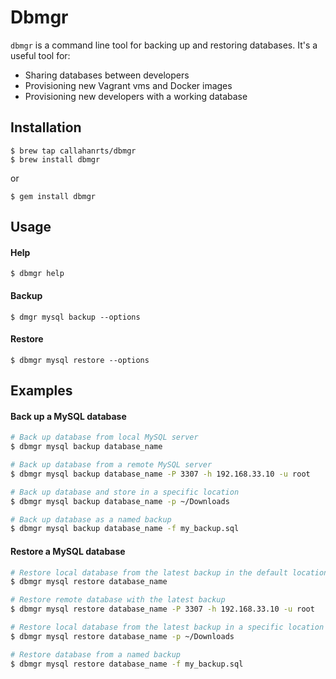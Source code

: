 # Dbmgr

`dbmgr` is a command line tool for backing up and restoring databases. It's a useful
tool for:
- Sharing databases between developers
- Provisioning new Vagrant vms and Docker images
- Provisioning new developers with a working database

## Installation

```
$ brew tap callahanrts/dbmgr
$ brew install dbmgr
```
or
```
$ gem install dbmgr
```

## Usage

#### Help
```
$ dbmgr help
```

#### Backup
```
$ dmgr mysql backup --options
```

#### Restore
```
$ dbmgr mysql restore --options
```

## Examples
#### Back up a MySQL database

```bash
# Back up database from local MySQL server
$ dbmgr mysql backup database_name

# Back up database from a remote MySQL server
$ dbmgr mysql backup database_name -P 3307 -h 192.168.33.10 -u root

# Back up database and store in a specific location
$ dbmgr mysql backup database_name -p ~/Downloads

# Back up database as a named backup
$ dbmgr mysql backup database_name -f my_backup.sql
```

#### Restore a MySQL database
```bash
# Restore local database from the latest backup in the default location
$ dbmgr mysql restore database_name

# Restore remote database with the latest backup
$ dbmgr mysql restore database_name -P 3307 -h 192.168.33.10 -u root

# Restore local database from the latest backup in a specific location
$ dbmgr mysql restore database_name -p ~/Downloads

# Restore database from a named backup
$ dbmgr mysql restore database_name -f my_backup.sql
```
